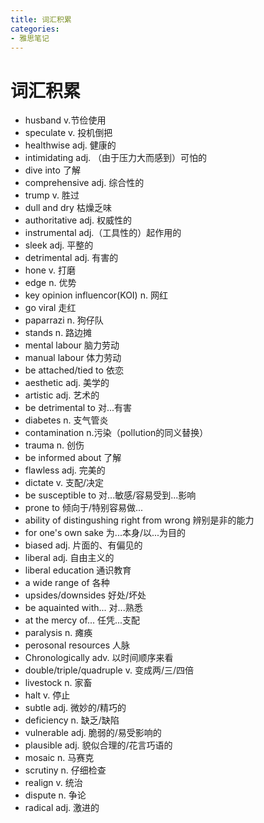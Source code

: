 ```yaml
---
title: 词汇积累
categories: 
- 雅思笔记
---
```

# 词汇积累
- husband v.节俭使用
- speculate v. 投机倒把
- healthwise adj. 健康的
- intimidating adj. （由于压力大而感到）可怕的
- dive into 了解
- comprehensive adj. 综合性的
- trump v. 胜过
- dull and dry 枯燥乏味
- authoritative adj. 权威性的
- instrumental adj.（工具性的）起作用的  
- sleek adj. 平整的
- detrimental adj. 有害的
- hone v. 打磨
- edge n. 优势
- key opinion influencor(KOI) n. 网红
- go viral 走红
- paparrazi n. 狗仔队
- stands n. 路边摊  
- mental labour 脑力劳动
- manual labour 体力劳动
- be attached/tied to 依恋
- aesthetic adj. 美学的
- artistic adj. 艺术的
- be detrimental to 对...有害  
- diabetes n. 支气管炎
- contamination n.污染（pollution的同义替换）
- trauma n. 创伤  
- be informed about 了解
- flawless adj. 完美的
- dictate v. 支配/决定  
- be susceptible to 对...敏感/容易受到...影响  
- prone to 倾向于/特别容易做...  
- ability of distingushing right from wrong 辨别是非的能力
- for one's own sake 为...本身/以...为目的
- biased adj. 片面的、有偏见的
- liberal adj. 自由主义的
- liberal education 通识教育
- a wide range of 各种
- upsides/downsides 好处/坏处
- be aquainted with... 对...熟悉
- at the mercy of... 任凭...支配
- paralysis n. 瘫痪
- perosonal resources 人脉
- Chronologically adv. 以时间顺序来看
- double/triple/quadruple v. 变成两/三/四倍  
- livestock n. 家畜
- halt v. 停止
- subtle adj. 微妙的/精巧的
- deficiency n. 缺乏/缺陷
- vulnerable adj. 脆弱的/易受影响的
- plausible	adj. 貌似合理的/花言巧语的
- mosaic n. 马赛克
- scrutiny n. 仔细检查
- realign v. 统治
- dispute n. 争论
- radical adj. 激进的
